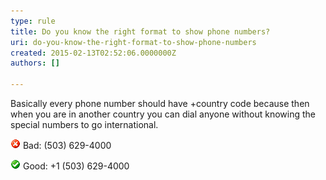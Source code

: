 ```yaml
---
type: rule
title: Do you know the right format to show phone numbers?
uri: do-you-know-the-right-format-to-show-phone-numbers
created: 2015-02-13T02:52:06.0000000Z
authors: []

---
```


Basically every phone number should have +country code because then when you are in another country you can dial anyone without knowing the special numbers to go international.
 

![](../../assets/Bad.gif) Bad: (503) 629-4000


![](../../assets/Good.gif) Good: +1 (503) 629-4000
